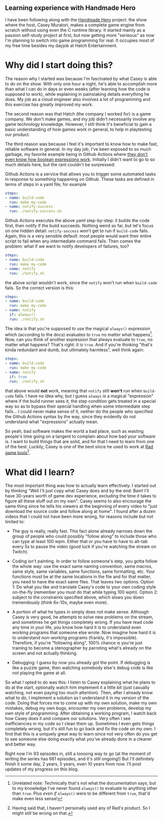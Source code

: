 ## Learning experience with Handmade Hero

I have been following along with the [Handmade
Hero](https://handmadehero.org/) project: the show where the host, Casey
Muratori, makes a complete game engine from scratch without using even the
C runtime library. It started mainly as a passion self-study project at
first, but now getting more "serieous" as now I'm planning to switch into
game programming for real. It occupies most of my free time besides my
dayjob at Hatch Entertainment.

# Why did I start doing this?

The reason why I started was because I'm fascinated by what Casey is able
to do on the show. With only one hour a night, he's able to accomplish more
than what I can do in days or even weeks (after learning how the code is
supposed to work), while explaining in painstaking details everything he
does. My job as a cloud engineer also involves a lot of programming and
this exercise has greatly improved my work.

The second reason was that Hatch (the company I worked for) is a game
company. We don't make games, and my job didn't necessarily involve any
game technology knowledge. However, I still think it's beneficial to gain a
basic understanding of how games work in general, to help in playtesting
our product.

The third reason was because I feel it's important to know how to make
fast, reliable software in general. In my day job, I've been exposed to so
much garbage, my favorite example being in Github Actions where [they don't
even know how boolean expressions
work](https://docs.github.com/en/actions/learn-github-actions/expressions#always).
Initially I didn't want to go to so much details here, but the rant
couldn't be surpressed:

Github Actions is a service that allows you to trigger some automated tasks
in response to something happening on Github. These tasks are defined in
terms of steps in a yaml file, for example

```yaml
steps:
- name: build-code
  run: make my-code
- name: notify-success
  run: ./notify-success.sh
```

Github Actions executes the above yaml step-by-step: it builds the code
first, then notify if the build succeeds. Nothing weird so far, but let's
focus on one hidden detail: `notify-success` won't get to run if
`build-code` fails. Again, this is a very sensible default: most people
would want their entire script to fail when any intermediate command
fails. Then comes the problem: what if we want to notify developers of
failures, too?

```yaml
steps:
- name: build-code
  run: make my-code
- name: notify
  run: ./notify.sh
```

the above script wouldn't work, since the `notify` won't run when
`build-code` fails. So the correct version is this:

```yaml
steps:
- name: build-code
  run: make my-code
- name: notify
  if: always()
  run: ./notify.sh
```

The idea is that you're supposed to use the magical `always()` expression
which (according to the docs) evaluates to `true` no matter what
happens[^always]. Now, can you think of another expression that always
evaluate to `true`, no matter what happens? That's right: it is `true`. And
if you're thinking "that's kinda redundant and dumb, but ultimately
harmless", well think again:

```yaml
steps:
- name: build-code
  run: make my-code
- name: notify
  if: true
  run: ./notify.sh
```

that above would **not** work, meaning that `notify` still **won't** run
when `build-code` fails. I have no idea why, but I guess `always` is a
magical "expression" where if the build runner sees it, the step condition
gets treated in a special way so as to bypass their special handling when
some intermediate step fails... I could never make sense of it, neither do
the people who specified the Github Actions syntax by the way, since they
evidently do not understand what "expressions" actually mean.

So yeah, bad software makes the world a bad place, such as wasting people's
time going on a tangent to complain about how bad your software is. I want
to build things that are solid, and for that I need to learn from one of
the best. Luckily, Casey is one of the best since he used to work at [Rad
game tools](http://www.radgametools.com/)[^rad].

# What did I learn?

The most important thing was how to actually learn effectively. I started
out by thinking "Well I'll just copy what Casey does and by the end: Bam!
I'll have 30-years worth of game dev experience, excluding the time it
takes to figure all these stuff out on my own". Casey seems to also
encourage the same thing since he tells his viewers at the beginning of
every video to "just download the source code and follow along at home". I
found after a dozen videos that I could not have been more wrong, for
reasons include but not limited to:

- The guy is really, really fast. This fact alone already narrows down the
  group of people who could possibly "follow along" to include those who
  can type at least 100 wpm. Either that or you have to have to alt-tab
  every 5s to pause the video (good luck if you're watching the stream on
  Twitch).

- Coding isn't painting. In order to follow someone's step, you gotta
  follow the whole way: use the exact same naming convention, same macros,
  same style, same variables, same functions, same formatting, etc. Your
  functions must be at the same locations in the file and for that matter,
  you need to have the exact same files. That leaves two options. Option 1:
  Do what you like and translate Casey's code to your own coding style
  on-the-fly (remember you must do that while typing 100 wpm). Option 2:
  subject to the constraints specified above, which slows you down
  tremendously (think 6x-10x, maybe even more).

- A portion of what he types in simply does not make sense. Although Casey
  is very good, he attempts to solve new problems on the stream, and
  sometimes he get things completely wrong. If you have read code any time
  in your life, you know how hard it is to understand even working programs
  that someone else wrote. Now imagine how hard it is to understand
  *non-working* programs (frankly, it's impossible). Therefore, if you're
  "following along", 100% chance is you're just training to become a
  stenographer by parroting what's already on the screen and not actually
  thinking.

- Debugging: I guess by now you already got the point. If debugging is like
  a puzzle game, then watching somebody else's debug code is like not
  playing the game at all.

So what I opted to do was this: I listen to Casey explaining what he plans
to do at the start, optionally watch him implement it a little bit (just
casually watching, not even paying too much attention). Then, after I
already know what to do, I implement a solution as I understand it in my
version of the code. Doing that forces me to come up with my own solution,
make my own mistakes, debug my own bugs, encounter my own problems, develop
my own style of programming. After obtaining a working program, I watch
back how Casey does it and compare our solutions. Very often I see
inefficiencies in my code so I clean them up. Sometimes I even gets things
completely wrong, but it's still fun to go back and fix the code on my
own. I find that this is a uniquely great way to learn since not very often
do you get to see someone else doing exactly what you've already done in a
cleaner and better way.

Right now I'm 93 episodes in, still a loooong way to go (at the moment of
writing the series has 661 episodes, and it's still ongoing!) But I'll
definitely finish it some day, 2 years, 5 years, even 10 years from
now. I'll post updates of my progress on this blog.

[^always]: Unrelated note: Technically that's not what the documentation
    says, but to my knowledge I've never found `always()` to evaluate to
    anything other than `true`. Plus *even if* `always()` were to be different
    from `true`, that'd make even less sense!

[^rad]: Having said that, I haven't personally used any of Rad's
    product. So I might still be wrong on that.
